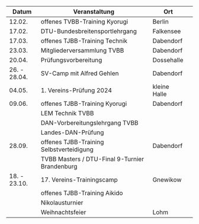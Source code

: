 | Datum        | Veranstaltung                                  | Ort          |     |
| ------------ | ---------------------------------------------- | ------------ | --- |
| 12.02.       | offenes TVBB-Training Kyorugi                  | Berlin       |     |
| 17.02.       | DTU-Bundesbreitensportlehrgang                 | Falkensee    |     |
| 17.03.       | offenes TJBB-Training Technik                  | Dabendorf    |     |
| 23.03.       | Mitgliederversammlung TVBB                     | Dabendorf    |     |
| 20.04.       | Prüfungsvorbereitung                           | Dossehalle   |     |
| 26. - 28.04. | SV-Camp mit Alfred Gehlen                      | Dabendorf    |     |
| 04.05.       | 1. Vereins-Prüfung 2024                        | kleine Halle |     |
| 09.06.       | offenes TJBB-Training Kyorugi                  | Dabendorf    |     |
|              | LEM Technik TVBB                               |              |     |
|              | DAN-Vorbereitungslehrgang TVBB                 |              |     |
|              | Landes-DAN-Prüfung                             |              |     |
| 28.09.       | offenes TJBB-Training Selbstverteidigung       | Dabendorf    |     |
|              | TVBB Masters / DTU-Final 9-Turnier Brandenburg |              |     |
| 18. - 23.10. | 17. Vereins-Trainingscamp                      | Gnewikow     |     |
|              | offenes TJBB-Training Aikido                   |              |     |
|              | Nikolausturnier                                |              |     |
|              | Weihnachtsfeier                                | Lohm         |     |
